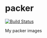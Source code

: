 # packer

[![Build Status](https://travis-ci.org/vinik/packer.svg?branch=master)](https://travis-ci.org/vinik/packer)

My packer images
